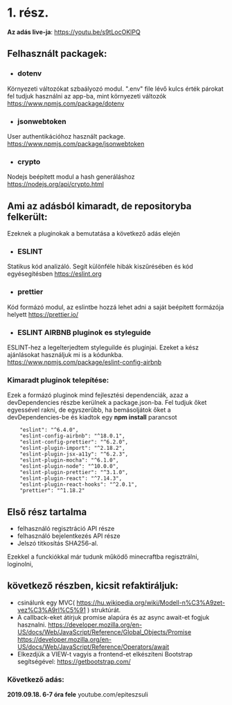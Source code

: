 
# 1. rész.
**Az adás live-ja**: https://youtu.be/s9tLocOKlPQ

## Felhasznált packagek:

- ### dotenv 
Környezeti változókat szbaályozó modul. ".env" file lévő kulcs érték párokat fel tudjuk használni az app-ba, mint környezeti változók
https://www.npmjs.com/package/dotenv

- ### jsonwebtoken
User authentikációhoz használt package.
https://www.npmjs.com/package/jsonwebtoken

- ### crypto
Nodejs beépített modul a hash generáláshoz
https://nodejs.org/api/crypto.html

## Ami az adásból kimaradt, de repositoryba felkerült:
Ezeknek a pluginokak a bemutatása a következő adás elején

- ### ESLINT
Statikus kód analizáló. Segít különféle hibák kiszűrésében és kód egyésegítésben
https://eslint.org

- ### prettier
Kód formázó modul, az eslintbe hozzá lehet adni a saját beépített formázója helyett
https://prettier.io/

- ### ESLINT AIRBNB pluginok es styleguide
ESLINT-hez a legelterjedtem styleguilde és pluginjai. Ezeket a kész ajánlásokat használjuk mi is a kódunkba.
https://www.npmjs.com/package/eslint-config-airbnb

### Kimaradt pluginok telepítése:

Ezek a formázó pluginok mind fejlesztési dependenciák, azaz a devDependencies részbe kerülnek a package.json-ba.
Fel tudjuk őket egyessével rakni, de egyszerűbb, ha bemásoljátok őket a devDependencies-be és kiadtok egy **npm install** parancsot
```
    "eslint": "^6.4.0",
    "eslint-config-airbnb": "^18.0.1",
    "eslint-config-prettier": "^6.2.0",
    "eslint-plugin-import": "^2.18.2",
    "eslint-plugin-jsx-a11y": "^6.2.3",
    "eslint-plugin-mocha": "^6.1.0",
    "eslint-plugin-node": "^10.0.0",
    "eslint-plugin-prettier": "^3.1.0",
    "eslint-plugin-react": "^7.14.3",
    "eslint-plugin-react-hooks": "^2.0.1",
    "prettier": "^1.18.2"
```

## Első rész tartalma

- felhasználó regisztráció API része
- felhasználó bejelentkezés  API része
- Jelszó titkosítás SHA256-al.

Ezekkel a funckiókkal már tudunk működő minecraftba regisztrálni, loginolni, 

## következő részben, kicsit refaktiráljuk: 
- csinálunk egy MVC(  https://hu.wikipedia.org/wiki/Modell-n%C3%A9zet-vez%C3%A9rl%C5%91 ) struktúrát.
- A callback-eket átírjuk promise alapúra és az async await-et fogjuk hasznalni. 
https://developer.mozilla.org/en-US/docs/Web/JavaScript/Reference/Global_Objects/Promise 
https://developer.mozilla.org/en-US/docs/Web/JavaScript/Reference/Operators/await
- Elkezdjük a VIEW-t vagyis a frontend-et elkészíteni Bootstrap segítségével: https://getbootstrap.com/
### Következő adás: 
**2019.09.18. 6-7 óra fele** youtube.com/epiteszsuli
